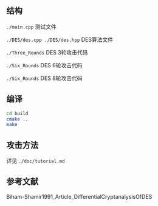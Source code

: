 ## 结构

`./main.cpp` 测试文件

`./DES/des.cpp ./DES/des.hpp` DES算法文件

`./Three_Rounds` DES 3轮攻击代码

`./Six_Rounds` DES 6轮攻击代码

`./Six_Rounds` DES 8轮攻击代码

## 编译

```bash
cd build
cmake ..
make
```

## 攻击方法

详见 `./doc/tutorial.md`

## 参考文献

Biham-Shamir1991_Article_DifferentialCryptanalysisOfDES